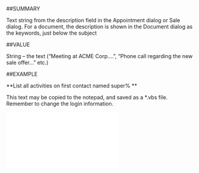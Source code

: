
##SUMMARY


Text string from the description field in the Appointment dialog or Sale dialog. For a document, the description is shown in the Document dialog as the keywords, just below the subject



##VALUE

String – the text (“Meeting at ACME Corp….”, “Phone call regarding the new sale offer…” etc.)


##EXAMPLE

**List all activities on first contact named super% **

This text may be copied to the notepad, and saved as a *.vbs file. Remember to change the login information.

![](..\..\Examples\vbs\SOActivityListItem.vbs.txt)

